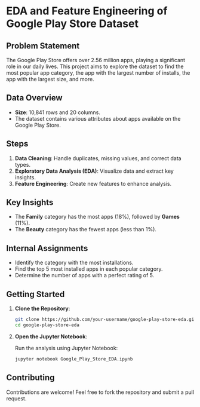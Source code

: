 # EDA and Feature Engineering of Google Play Store Dataset

## Problem Statement

The Google Play Store offers over 2.56 million apps, playing a significant role in our daily lives. This project aims to explore the dataset to find the most popular app category, the app with the largest number of installs, the app with the largest size, and more.

## Data Overview

- **Size**: 10,841 rows and 20 columns.
- The dataset contains various attributes about apps available on the Google Play Store.

## Steps

1. **Data Cleaning**: Handle duplicates, missing values, and correct data types.
2. **Exploratory Data Analysis (EDA)**: Visualize data and extract key insights.
3. **Feature Engineering**: Create new features to enhance analysis.

## Key Insights

- The **Family** category has the most apps (18%), followed by **Games** (11%).
- The **Beauty** category has the fewest apps (less than 1%).

## Internal Assignments

- Identify the category with the most installations.
- Find the top 5 most installed apps in each popular category.
- Determine the number of apps with a perfect rating of 5.

## Getting Started

1. **Clone the Repository**:

   ```bash
   git clone https://github.com/your-username/google-play-store-eda.git
   cd google-play-store-eda
   ```

2. **Open the Jupyter Notebook**:

   Run the analysis using Jupyter Notebook:

   ```bash
   jupyter notebook Google_Play_Store_EDA.ipynb
   ```

## Contributing

Contributions are welcome! Feel free to fork the repository and submit a pull request.

